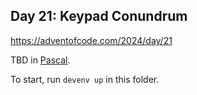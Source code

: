 ## Day 21: Keypad Conundrum

https://adventofcode.com/2024/day/21

TBD in [Pascal](https://www.freepascal.org/).

To start, run `devenv up` in this folder.